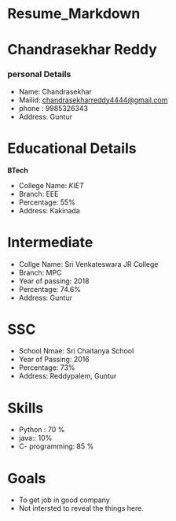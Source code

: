 # Resume_Markdown
# Chandrasekhar Reddy
### personal Details
- Name: Chandrasekhar <br>
- Mailid: chandrasekharreddy4444@gmail.com <br>
- phone : 9985326343 <br>
- Address: Guntur <br>
# Educational Details
**BTech**
- College Name: _KIET_ <br>
- Branch: EEE <br>
- Percentage: 55% <br>
- Address: Kakinada <br>
# Intermediate
- Collge Name: Sri Venkateswara JR College <br>
- Branch: MPC <br>
- Year of passing: 2018 <br>
- Percentage: 74.6% <br>
- Address: Guntur <br>
# SSC
- School Nmae: Sri Chaitanya School <br>
- Year of Passing: 2016 <br>
- Percentage: 73% <br>
- Address: Reddypalem, Guntur <br>

# Skills
- Python : 70 %
- java:: 10%
- C- programming: 85 %
# Goals
- To get job in good company
- Not intersted to reveal the things here. 
